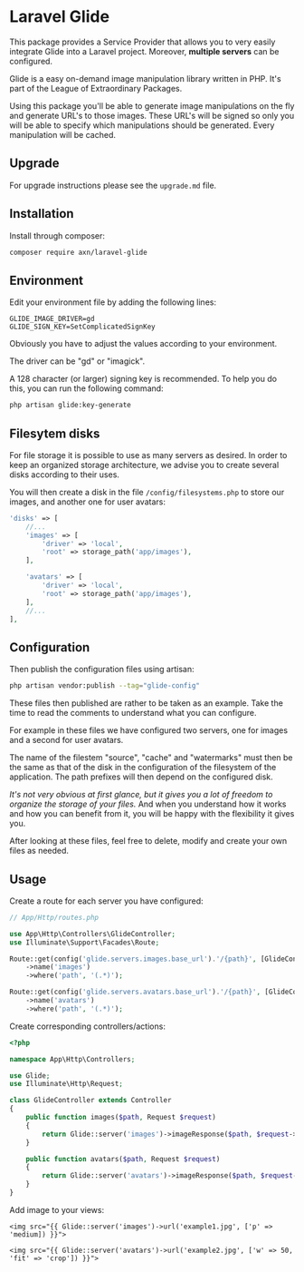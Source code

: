 Laravel Glide
=============

This package provides a Service Provider that allows you to very easily integrate Glide into a Laravel project.
Moreover, **multiple servers** can be configured.

Glide is a easy on-demand image manipulation library written in PHP. It's part of the League of Extraordinary Packages.

Using this package you'll be able to generate image manipulations on the fly and generate URL's to those images.
These URL's will be signed so only you will be able to specify which manipulations should be generated.
Every manipulation will be cached.

Upgrade
-------

For upgrade instructions please see the `upgrade.md` file.


Installation
------------

Install through composer:

```sh
composer require axn/laravel-glide
```

## Environment

Edit your environment file by adding the following lines:

```
GLIDE_IMAGE_DRIVER=gd
GLIDE_SIGN_KEY=SetComplicatedSignKey
```

Obviously you have to adjust the values according to your environment.

The driver can be "gd" or "imagick".

A 128 character (or larger) signing key is recommended. To help you do this, you can run the following command:

```sh
php artisan glide:key-generate
```

## Filesytem disks

For file storage it is possible to use as many servers as desired. In order to keep an organized storage architecture, we advise you to create several disks according to their uses.

You will then create a disk in the file `/config/filesystems.php` to store our images, and another one for user avatars:

```php
'disks' => [
    //...
    'images' => [
        'driver' => 'local',
        'root' => storage_path('app/images'),
    ],

    'avatars' => [
        'driver' => 'local',
        'root' => storage_path('app/images'),
    ],
    //...
],
```

## Configuration

Then publish the configuration files using artisan:

```sh
php artisan vendor:publish --tag="glide-config"
```

These files then published are rather to be taken as an example. Take the time to read the comments to understand what you can configure.

For example in these files we have configured two servers, one for images and a second for user avatars.

The name of the filestem "source", "cache" and "watermarks" must then be the same as that of the disk in the configuration of the filesystem of the application.
The path prefixes will then depend on the configured disk.

*It's not very obvious at first glance, but it gives you a lot of freedom to organize the storage of your files.*
And when you understand how it works and how you can benefit from it, you will be happy with the flexibility it gives you.

After looking at these files, feel free to delete, modify and create your own files as needed.


Usage
-----

Create a route for each server you have configured:

```php
// App/Http/routes.php

use App\Http\Controllers\GlideController;
use Illuminate\Support\Facades\Route;

Route::get(config('glide.servers.images.base_url').'/{path}', [GlideController::class, 'images'])
    ->name('images')
    ->where('path', '(.*)');

Route::get(config('glide.servers.avatars.base_url').'/{path}', [GlideController::class, 'avatars'])
    ->name('avatars')
    ->where('path', '(.*)');
```

Create corresponding controllers/actions:

```php
<?php

namespace App\Http\Controllers;

use Glide;
use Illuminate\Http\Request;

class GlideController extends Controller
{
    public function images($path, Request $request)
    {
        return Glide::server('images')->imageResponse($path, $request->all());
    }

    public function avatars($path, Request $request)
    {
        return Glide::server('avatars')->imageResponse($path, $request->all());
    }
}
```

Add image to your views:

```blade
<img src="{{ Glide::server('images')->url('example1.jpg', ['p' => 'medium]) }}">

<img src="{{ Glide::server('avatars')->url('example2.jpg', ['w' => 50, 'fit' => 'crop']) }}">
```
